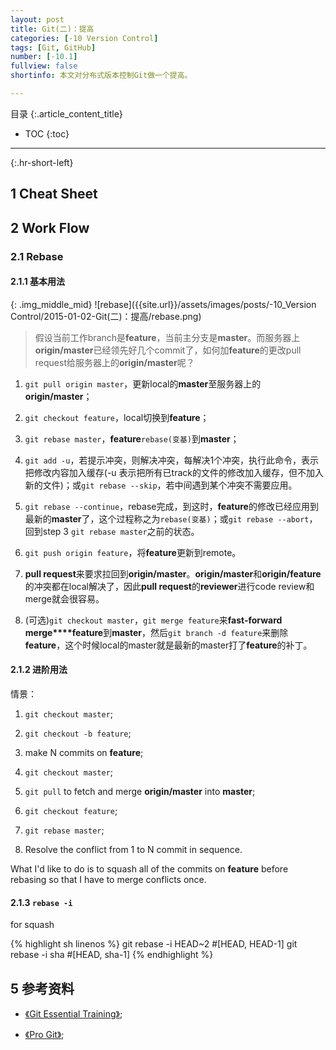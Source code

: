 ```yaml
---
layout: post
title: Git(二)：提高
categories: [-10 Version Control]
tags: [Git, GitHub]
number: [-10.1]
fullview: false
shortinfo: 本文对分布式版本控制Git做一个提高。

---
```

目录
{:.article_content_title}


* TOC
{:toc}

---
{:.hr-short-left}

## 1 Cheat Sheet ##



## 2 Work Flow ##

### 2.1 Rebase ###

#### 2.1.1 基本用法 ####

{: .img_middle_mid}
![rebase]({{site.url}}/assets/images/posts/-10_Version Control/2015-01-02-Git(二)：提高/rebase.png)

> 假设当前工作branch是**feature**，当前主分支是**master**。而服务器上**origin/master**已经领先好几个commit了，如何加**feature**的更改pull request给服务器上的**origin/master**呢？

1. `git pull origin master`，更新local的**master**至服务器上的**origin/master**；

2. `git checkout feature`，local切换到**feature**；

3. `git rebase master`，**feature**`rebase(变基)`到**master**；

4. `git add -u`，若提示冲突，则解决冲突，每解决1个冲突，执行此命令，表示把修改内容加入缓存(-u 表示把所有已track的文件的修改加入缓存，但不加入新的文件)；或`git rebase --skip`，若中间遇到某个冲突不需要应用。

5. `git rebase --continue`，rebase完成，到这时，**feature**的修改已经应用到最新的**master**了，这个过程称之为`rebase(变基)`；或`git rebase --abort`，回到step 3 `git rebase master`之前的状态。

6. `git push origin feature`，将**feature**更新到remote。

7. **pull request**来要求拉回到**origin/master**。**origin/master**和**origin/feature**的冲突都在local解决了，因此**pull request**的**reviewer**进行code review和merge就会很容易。

8. (可选)`git checkout master`，`git merge feature`来**fast-forward merge****feature**到**master**，然后`git branch -d feature`来删除**feature**，这个时候local的master就是最新的master打了**feature**的补丁。

#### 2.1.2 进阶用法 ####

情景：

1. `git checkout master`;

2. `git checkout -b feature`;

3. make N commits on **feature**;

4. `git checkout master`;

5. `git pull` to fetch and merge **origin/master** into **master**;

6. `git checkout feature`;

7. `git rebase master`;

8. Resolve the conflict from 1 to N commit in sequence.

What I'd like to do is to squash all of the commits on **feature** before rebasing so that I have to merge conflicts once.

#### 2.1.3 `rebase -i`

for squash

{% highlight sh linenos %}
git rebase -i HEAD~2 #[HEAD, HEAD-1]
git rebase -i sha    #[HEAD, sha-1]
{% endhighlight %}




## 5 参考资料 ##

- [《Git Essential Training》](https://www.youtube.com/watch?v=_vEPmy31XDE&list=PLEIPSRdn5KEoLbRZJuS4bLlldQ4wiA5Nf);

- [《Pro Git》](https://git-scm.com/book/en/v2);





